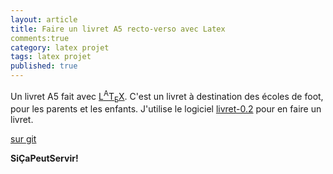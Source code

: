 ```yaml
---
layout: article
title: Faire un livret A5 recto-verso avec Latex
comments:true
category: latex projet
tags: latex projet
published: true
---
```


Un livret A5 fait avec [L<sup>A</sup>T<sub>E</sub>X](https://fr.wikibooks.org/wiki/LaTeX). C'est un livret à destination des écoles de foot, pour les parents et les enfants.
J'utilise le logiciel [livret-0.2](http://www.biotechno.fr/BookletImposer.html) pour en faire un livret.

[sur git](https://github.com/psic/livretA5)


**SiÇaPeutServir!**

